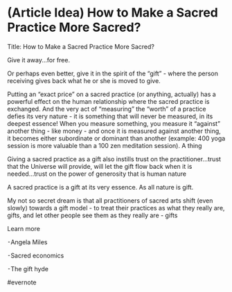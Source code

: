 # (Article Idea) How to Make a Sacred Practice More Sacred?

Title: How to Make a Sacred Practice More Sacred?

Give it away...for free.

Or perhaps even better, give it in the spirit of the “gift” - where the person receiving gives back what he or she is moved to give.

Putting an “exact price” on a sacred practice (or anything, actually) has a powerful effect on the human relationship where the sacred practice is exchanged. And the very act of “measuring” the “worth” of a practice defies its very nature - it is something that will never be measured, in its deepest essence! When you measure something, you measure it “against” another thing - like money - and once it is measured against another thing, it becomes either subordinate or dominant than another (example: 400 yoga session is more valuable than a 100 zen meditation session). A thing

Giving a sacred practice as a gift also instills trust on the practitioner...trust that the Universe will provide, will let the gift flow back when it is needed...trust on the power of generosity that is human nature

A sacred practice is a gift at its very essence. As all nature is gift.

My not so secret dream is that all practitioners of sacred arts shift (even slowly) towards a gift model - to treat their practices as what they really are, gifts, and let other people see them as they really are - gifts

Learn more

⁃Angela Miles

⁃Sacred economics

⁃The gift hyde

\#evernote

